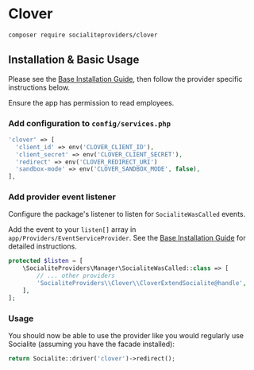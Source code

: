 # Clover

```bash
composer require socialiteproviders/clover
```

## Installation & Basic Usage

Please see the [Base Installation Guide](https://socialiteproviders.com/usage/), then follow the provider specific instructions below.

Ensure the app has permission to read employees.

### Add configuration to `config/services.php`

```php
'clover' => [
  'client_id' => env('CLOVER_CLIENT_ID'),
  'client_secret' => env('CLOVER_CLIENT_SECRET'),
  'redirect' => env('CLOVER_REDIRECT_URI')
  'sandbox-mode' => env('CLOVER_SANDBOX_MODE', false),
],
```

### Add provider event listener

Configure the package's listener to listen for `SocialiteWasCalled` events.

Add the event to your `listen[]` array in `app/Providers/EventServiceProvider`. See the [Base Installation Guide](https://socialiteproviders.com/usage/) for detailed instructions.

```php
protected $listen = [
    \SocialiteProviders\Manager\SocialiteWasCalled::class => [
        // ... other providers
        'SocialiteProviders\\Clover\\CloverExtendSocialite@handle',
    ],
];
```

### Usage

You should now be able to use the provider like you would regularly use Socialite (assuming you have the facade installed):

```php
return Socialite::driver('clover')->redirect();
```
